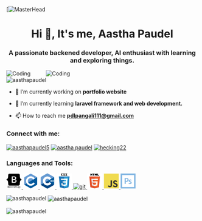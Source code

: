 [![MasterHead]()
<h1 align="center">Hi 👋, It's me, Aastha Paudel</h1>
<h3 align="center">A passionate backened developer, AI enthusiast with learning and exploring things.</h3>
<img align="left" alt="Coding" width="100" src=https://th.bing.com/th/id/OIP.zKFKcR-scneOIV5no3RCrAHaJQ?pid=ImgDet&w=540&h=675&rs=1>
<img align="right" alt="Coding" width="400" src=https://th.bing.com/th/id/R.acf17f9f427bdcef8b9f714cb115862d?rik=UKQ61YS%2beVS6TA&pid=ImgRaw&r=0>

<p align="left"> <img src="https://komarev.com/ghpvc/?username=aasthapaudel&label=Profile%20views&color=0e75b6&style=flat" alt="aasthapaudel" /> </p>

- 🔭 I’m currently working on **portfolio website**

- 🌱 I’m currently learning **laravel framework and web development.**

- 📫 How to reach me **pdlpangali111@gmail.com**

<h3 align="left">Connect with me:</h3>
<p align="left">
<a href="https://twitter.com/aasthapaudel5" target="blank"><img align="center" src="https://raw.githubusercontent.com/rahuldkjain/github-profile-readme-generator/master/src/images/icons/Social/twitter.svg" alt="aasthapaudel5" height="30" width="40" /></a>
<a href="https://linkedin.com/in/aastha paudel" target="blank"><img align="center" src="https://raw.githubusercontent.com/rahuldkjain/github-profile-readme-generator/master/src/images/icons/Social/linked-in-alt.svg" alt="aastha paudel" height="30" width="40" /></a>
<a href="https://discord.gg/hecking22" target="blank"><img align="center" src="https://raw.githubusercontent.com/rahuldkjain/github-profile-readme-generator/master/src/images/icons/Social/discord.svg" alt="hecking22" height="30" width="40" /></a>
</p>

<h3 align="left">Languages and Tools:</h3>
<p align="left"> <a href="https://getbootstrap.com" target="_blank" rel="noreferrer"> <img src="https://raw.githubusercontent.com/devicons/devicon/master/icons/bootstrap/bootstrap-plain-wordmark.svg" alt="bootstrap" width="40" height="40"/> </a> <a href="https://www.cprogramming.com/" target="_blank" rel="noreferrer"> <img src="https://raw.githubusercontent.com/devicons/devicon/master/icons/c/c-original.svg" alt="c" width="40" height="40"/> </a> <a href="https://www.w3schools.com/cpp/" target="_blank" rel="noreferrer"> <img src="https://raw.githubusercontent.com/devicons/devicon/master/icons/cplusplus/cplusplus-original.svg" alt="cplusplus" width="40" height="40"/> </a> <a href="https://www.w3schools.com/css/" target="_blank" rel="noreferrer"> <img src="https://raw.githubusercontent.com/devicons/devicon/master/icons/css3/css3-original-wordmark.svg" alt="css3" width="40" height="40"/> </a> <a href="https://git-scm.com/" target="_blank" rel="noreferrer"> <img src="https://www.vectorlogo.zone/logos/git-scm/git-scm-icon.svg" alt="git" width="40" height="40"/> </a> <a href="https://www.w3.org/html/" target="_blank" rel="noreferrer"> <img src="https://raw.githubusercontent.com/devicons/devicon/master/icons/html5/html5-original-wordmark.svg" alt="html5" width="40" height="40"/> </a> <a href="https://developer.mozilla.org/en-US/docs/Web/JavaScript" target="_blank" rel="noreferrer"> <img src="https://raw.githubusercontent.com/devicons/devicon/master/icons/javascript/javascript-original.svg" alt="javascript" width="40" height="40"/> </a> <a href="https://www.photoshop.com/en" target="_blank" rel="noreferrer"> <img src="https://raw.githubusercontent.com/devicons/devicon/master/icons/photoshop/photoshop-line.svg" alt="photoshop" width="40" height="40"/> </a> </p>

<p><img align="left" src="https://github-readme-stats.vercel.app/api/top-langs?username=aasthapaudel&show_icons=true&locale=en&layout=compact" alt="aasthapaudel" /></p>

<p>&nbsp;<img align="center" src="https://github-readme-stats.vercel.app/api?username=aasthapaudel&show_icons=true&locale=en" alt="aasthapaudel" /></p>

<p><img align="center" src="https://github-readme-streak-stats.herokuapp.com/?user=aasthapaudel&" alt="aasthapaudel" /></p>
